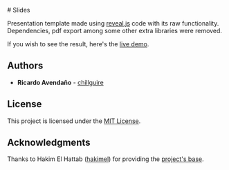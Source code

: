 # Slides

Presentation template made using [reveal.js](https://github.com/hakimel/reveal.js/) code with its raw functionality. Dependencies, pdf export among some other extra libraries were removed.

If you wish to see the result, here's the [live demo](https://chillguire.github.io/slides).

## Authors

- **Ricardo Avendaño** - [chillguire](https://github.com/chillguire)

## License

This project is licensed under the [MIT License](https://github.com/chillguire/slides/blob/master/LICENSE).

## Acknowledgments

Thanks to Hakim El Hattab ([hakimel](https://github.com/hakimel)) for providing the [project's base](https://github.com/hakimel/reveal.js).
